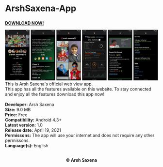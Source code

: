 # ArshSaxena-App
### <p align="center">
  <b><a href="https://arshsaxena.github.io/pages/app/">DOWNLOAD NOW!</a></b>
</p>
<img src="https://raw.githubusercontent.com/arshsaxena/ArshSaxena-App/main/github-readme-resources/screenshot.jpg?token=APYVMDJR2ZIUBLIE2GOBJMTAPWBYE">
This is Arsh Saxena's official web view app. <br>
This app has all the features available on this website. To stay connected and enjoy all the features download this app now!
<br>
<br>
<b>Developer:</b> Arsh Saxena <br>
<b>Size:</b> 9.0 MB <br>
<b>Price:</b> Free <br>
<b>Compatibility:</b> Android 4.3+ <br>
<b>Latest version:</b> 1.0 <br>
<b>Release date:</b> April 19, 2021 <br>
<b>Permissons:</b> The app will use your internet and does not require any other permissons. <br>
<b>Language(s):</b> English <br><br>
<p align="center">
  <b>© Arsh Saxena</b>
 </p>
